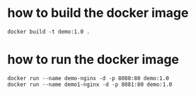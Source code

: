 # how to build the docker image
```
docker build -t demo:1.0 .
```
# how to run the docker image
```
docker run --name demo-nginx -d -p 8080:80 demo:1.0
docker run --name demo1-nginx -d -p 8081:80 demo:1.0
```